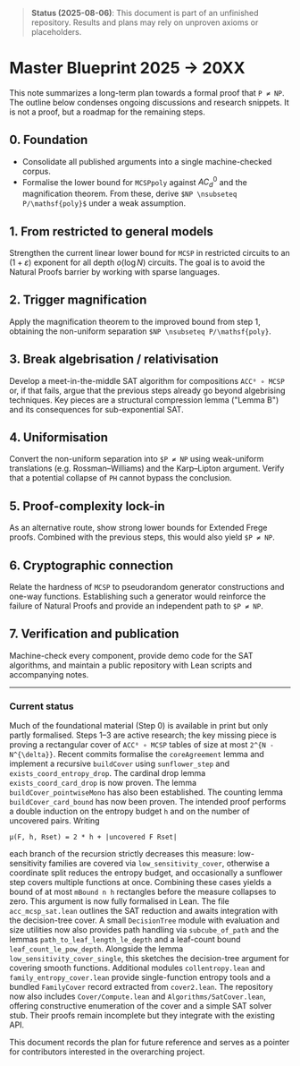 > **Status (2025-08-06)**: This document is part of an unfinished repository. Results and plans may rely on unproven axioms or placeholders.
>
# Master Blueprint 2025 → 20XX

This note summarizes a long-term plan towards a formal proof that `P ≠ NP`.
The outline below condenses ongoing discussions and research snippets.  It is
not a proof, but a roadmap for the remaining steps.

## 0. Foundation

* Consolidate all published arguments into a single machine-checked corpus.
* Formalise the lower bound for `MCSPpoly` against $AC^0_d$ and the
  magnification theorem.  From these, derive
  `$NP \nsubseteq P/\mathsf{poly}$` under a weak assumption.

## 1. From restricted to general models

Strengthen the current linear lower bound for `MCSP` in restricted circuits to
an $(1+\varepsilon)$ exponent for all depth $o(\log N)$ circuits.  The goal is
to avoid the Natural Proofs barrier by working with sparse languages.

## 2. Trigger magnification

Apply the magnification theorem to the improved bound from step 1, obtaining the
non-uniform separation `$NP \nsubseteq P/\mathsf{poly}`.

## 3. Break algebrisation / relativisation

Develop a meet-in-the-middle SAT algorithm for compositions `ACC⁰ ∘ MCSP` or, if
that fails, argue that the previous steps already go beyond algebrising
techniques.  Key pieces are a structural compression lemma ("Lemma B") and its
consequences for sub-exponential SAT.

## 4. Uniformisation

Convert the non-uniform separation into `$P ≠ NP` using weak-uniform
translations (e.g. Rossman–Williams) and the Karp–Lipton argument.  Verify that
a potential collapse of `PH` cannot bypass the conclusion.

## 5. Proof-complexity lock-in

As an alternative route, show strong lower bounds for Extended Frege proofs.
Combined with the previous steps, this would also yield `$P ≠ NP`.

## 6. Cryptographic connection

Relate the hardness of `MCSP` to pseudorandom generator constructions and
one-way functions.  Establishing such a generator would reinforce the failure of
Natural Proofs and provide an independent path to `$P ≠ NP`.

## 7. Verification and publication

Machine-check every component, provide demo code for the SAT algorithms, and
maintain a public repository with Lean scripts and accompanying notes.

---

### Current status

Much of the foundational material (Step 0) is available in print but only partly
formalised.  Steps 1–3 are active research; the key missing piece is proving a
rectangular cover of `ACC⁰ ∘ MCSP` tables of size at most `2^{N - N^{\delta}}`.
Recent commits formalise the `coreAgreement` lemma and implement a recursive `buildCover` using `sunflower_step` and `exists_coord_entropy_drop`.  The cardinal drop lemma `exists_coord_card_drop` is now proven.  The lemma `buildCover_pointwiseMono` has also been established.  The counting lemma `buildCover_card_bound` has now been proven.
The intended proof performs a double induction on the entropy budget `h` and on
the number of uncovered pairs.  Writing

```
μ(F, h, Rset) = 2 * h + |uncovered F Rset|
```

each branch of the recursion strictly decreases this measure:
low-sensitivity families are covered via `low_sensitivity_cover`, otherwise a
coordinate split reduces the entropy budget, and occasionally a sunflower step
covers multiple functions at once.  Combining these cases yields a bound of at
most `mBound n h` rectangles before the measure collapses to zero.  This argument is now fully formalised in Lean.  The file `acc_mcsp_sat.lean` outlines the SAT reduction and awaits integration with the decision-tree cover.
A small `DecisionTree` module with evaluation and size utilities now also
provides path handling via `subcube_of_path` and the lemmas
`path_to_leaf_length_le_depth` and a leaf-count bound `leaf_count_le_pow_depth`.
Alongside the lemma `low_sensitivity_cover_single`,
this sketches the decision-tree argument for covering smooth functions.
Additional modules `collentropy.lean` and `family_entropy_cover.lean` provide
single-function entropy tools and a bundled `FamilyCover` record extracted from
`cover2.lean`.
The repository now also includes `Cover/Compute.lean` and
`Algorithms/SatCover.lean`, offering constructive enumeration of the cover and a
simple SAT solver stub.  Their proofs remain incomplete but they integrate with
the existing API.

This document records the plan for future reference and serves as a pointer for
contributors interested in the overarching project.
